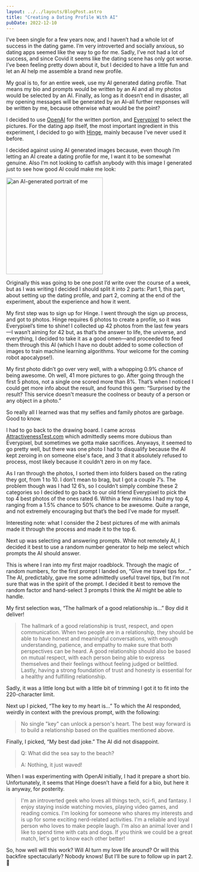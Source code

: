 ```yaml
---
layout: ../../layouts/BlogPost.astro
title: "Creating a Dating Profile With AI"
pubDate: 2022-12-10
---
```


I’ve been single for a few years now, and I haven’t had a whole lot of success in the dating game. I’m very introverted and socially anxious, so dating apps seemed like the way to go for me. Sadly, I’ve not had a lot of success, and since Covid it seems like the dating scene has only got worse. I’ve been feeling pretty down about it, but I decided to have a little fun and let an AI help me assemble a brand new profile.

My goal is to, for an entire week, use my AI generated dating profile. That means my bio and prompts would be written by an AI and all my photos would be selected by an AI. Finally, as long as it doesn’t end in disaster, all my opening messages will be generated by an AI–all further responses will be written by me, because otherwise what would be the point?

I decided to use [OpenAI](https://openai.com/) for the written portion, and [Everypixel](https://aesthetics.everypixel.com/) to select the pictures. For the dating app itself, the most important ingredient in this experiment, I decided to go with [Hinge](https://hinge.co/), mainly because I've never used it before.

I decided against using AI generated images because, even though I’m letting an AI create a dating profile for me, I want it to be somewhat genuine. Also I’m not looking to catfish anybody with this image I generated just to see how good AI could make me look:

<img src="/media/my-ai-portrait.jpg" width="260" alt="an AI-generated portrait of me" />

Originally this was going to be one post I’d write over the course of a week, but as I was writing I decided I should split it into 2 parts: Part 1, this part, about setting up the dating profile, and part 2, coming at the end of the experiment, about the experience and how it went.

My first step was to sign up for Hinge. I went through the sign up process, and got to photos. Hinge requires 6 photos to create a profile, so it was Everypixel’s time to shine! I collected up 42 photos from the last few years—I wasn’t aiming for 42 but, as that’s the answer to life, the universe, and everything, I decided to take it as a good omen—and proceeded to feed them through this AI (which I have no doubt added to some collection of images to train machine learning algorithms. Your welcome for the coming robot apocalypse!).

My first photo didn’t go over very well, with a whopping 0.9% chance of being awesome. Oh well, 41 more pictures to go. After going through the first 5 photos, not a single one scored more than 8%. That’s when I noticed I could get more info about the result, and found this gem: “Surprised by the result? This service doesn't measure the coolness or beauty of a person or any object in a photo.”

So really all I learned was that my selfies and family photos are garbage. Good to know.

I had to go back to the drawing board. I came across [AttractivenessTest.com](http://AttractivenessTest.com) which admittedly seems more dubious than Everypixel, but sometimes we gotta make sacrifices. Anyways, it seemed to go pretty well, but there was one photo I had to disqualify because the AI kept zeroing in on someone else's face, and 3 that it absolutely refused to process, most likely because it couldn't zero in on my face.

As I ran through the photos, I sorted them into folders based on the rating they got, from 1 to 10. I don’t mean to brag, but I got a couple 7’s. The problem though was I had 12 6’s, so I couldn’t simply combine these 2 categories so I decided to go back to our old friend Everypixel to pick the top 4 best photos of the ones rated 6. Within a few minutes I had my top 4, ranging from a 1.5% chance to 50% chance to be awesome. Quite a range, and not extremely encouraging but that’s the bed I’ve made for myself.

Interesting note: what I consider the 2 best pictures of me with animals made it through the process and made it to the top 6.

Next up was selecting and answering prompts. While not remotely AI, I decided it best to use a random number generator to help me select which prompts the AI should answer.

This is where I ran into my first major roadblock. Through the magic of random numbers, for the first prompt I landed on, “Give me travel tips for…” The AI, predictably, gave me some admittedly useful travel tips, but I’m not sure that was in the spirit of the prompt. I decided it best to remove the random factor and hand-select 3 prompts I think the AI might be able to handle.

My first selection was, “The hallmark of a good relationship is…” Boy did it deliver!

> The hallmark of a good relationship is trust, respect, and open communication. When two people are in a relationship, they should be able to have honest and meaningful conversations, with enough understanding, patience, and empathy to make sure that both perspectives can be heard. A good relationship should also be based on mutual respect, with each person being able to express themselves and their feelings without feeling judged or belittled. Lastly, having a strong foundation of trust and honesty is essential for a healthy and fulfilling relationship.

Sadly, it was a little long but with a little bit of trimming I got it to fit into the 220-character limit.

Next up I picked, “The key to my heart is…” To which the AI responded, weirdly in context with the previous prompt, with the following:

> No single "key" can unlock a person's heart. The best way forward is to build a relationship based on the qualities mentioned above.

Finally, I picked, “My best dad joke.” The AI did not disappoint.

> Q: What did the sea say to the beach?
>
> A: Nothing, it just waved!

When I was experimenting with OpenAI initially, I had it prepare a short bio. Unfortunately, it seems that Hinge doesn’t have a field for a bio, but here it is anyway, for posterity.

> I'm an introverted geek who loves all things tech, sci-fi, and fantasy. I enjoy staying inside watching movies, playing video games, and reading comics. I'm looking for someone who shares my interests and is up for some exciting nerd-related activities. I'm a reliable and loyal person who loves to make people laugh. I'm also an animal lover and I like to spend time with cats and dogs. If you think we could be a great match, let's get to know each other better!

So, how well will this work? Will AI turn my love life around? Or will this backfire spectacularly? Nobody knows! But I’ll be sure to follow up in part 2. 🙂
